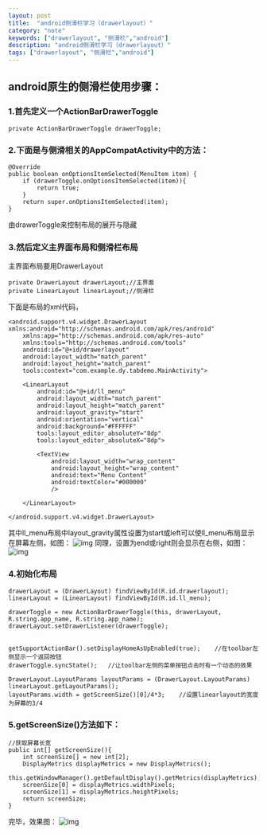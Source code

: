 ```yaml
---
layout: post
title:  "android侧滑栏学习（drawerlayout）"
category: "note"
keywords: ["drawerlayout", "侧滑栏","android"]
description: "android侧滑栏学习（drawerlayout）"
tags: ["drawerlayout", "侧滑栏","android"]
---
```


## android原生的侧滑栏使用步骤：
### 1.首先定义一个ActionBarDrawerToggle
```
private ActionBarDrawerToggle drawerToggle;
```
### 2.下面是与侧滑相关的AppCompatActivity中的方法：
```
@Override
public boolean onOptionsItemSelected(MenuItem item) {
    if (drawerToggle.onOptionsItemSelected(item)){
        return true;
    }
    return super.onOptionsItemSelected(item);
}
```
由drawerToggle来控制布局的展开与隐藏

### 3.然后定义主界面布局和侧滑栏布局

主界面布局要用DrawerLayout
```
private DrawerLayout drawerLayout;//主界面
private LinearLayout linearLayout;//侧滑栏
```
下面是布局的xml代码，
```
<android.support.v4.widget.DrawerLayout xmlns:android="http://schemas.android.com/apk/res/android"
    xmlns:app="http://schemas.android.com/apk/res-auto"
    xmlns:tools="http://schemas.android.com/tools"
    android:id="@+id/drawerlayout"
    android:layout_width="match_parent"
    android:layout_height="match_parent"
    tools:context="com.example.dy.tabdemo.MainActivity">

    <LinearLayout
        android:id="@+id/ll_menu"
        android:layout_width="match_parent"
        android:layout_height="match_parent"
        android:layout_gravity="start"
        android:orientation="vertical"
        android:background="#FFFFFF"
        tools:layout_editor_absoluteY="8dp"
        tools:layout_editor_absoluteX="8dp">

        <TextView
            android:layout_width="wrap_content"
            android:layout_height="wrap_content"
            android:text="Menu Content"
            android:textColor="#000000"
            />

    </LinearLayout>

</android.support.v4.widget.DrawerLayout>
```
其中ll_menu布局中layout_gravity属性设置为start或left可以使ll_menu布局显示在屏幕左侧，如图：
![img](https://raw.githubusercontent.com/068089dy/068089dy.github.io/master/media/img/study-drawerlayout/1.png)
同理，设置为end或right则会显示在右侧，如图：
![img](https://raw.githubusercontent.com/068089dy/068089dy.github.io/master/media/img/study-drawerlayout/2.png)
### 4.初始化布局
```
drawerLayout = (DrawerLayout) findViewById(R.id.drawerlayout);
linearLayout = (LinearLayout) findViewById(R.id.ll_menu);

drawerToggle = new ActionBarDrawerToggle(this, drawerLayout, R.string.app_name, R.string.app_name);
drawerLayout.setDrawerListener(drawerToggle);


getSupportActionBar().setDisplayHomeAsUpEnabled(true);    //在toolbar左侧显示一个返回按钮
drawerToggle.syncState();   //让toolbar左侧的菜单按钮点击时有一个动态的效果

DrawerLayout.LayoutParams layoutParams = (DrawerLayout.LayoutParams) linearLayout.getLayoutParams();
layoutParams.width = getScreenSize()[0]/4*3;    //设置linearlayout的宽度为屏幕的3/4
```
### 5.getScreenSize()方法如下：
```
//获取屏幕长宽
public int[] getScreenSize(){
    int screenSize[] = new int[2];
    DisplayMetrics displayMetrics = new DisplayMetrics();
    this.getWindowManager().getDefaultDisplay().getMetrics(displayMetrics);
    screenSize[0] = displayMetrics.widthPixels;
    screenSize[1] = displayMetrics.heightPixels;
    return screenSize;
}
```
完毕，效果图：
![img](https://raw.githubusercontent.com/068089dy/068089dy.github.io/master/media/img/study-drawerlayout/3.gif)
